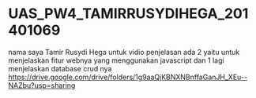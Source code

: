 # UAS_PW4_TAMIRRUSYDIHEGA_201401069
nama saya Tamir Rusydi Hega
untuk vidio penjelasan ada 2 yaitu untuk menjelaskan fitur webnya yang menggunakan javascript dan 1 lagi menjelaskan database crud nya
https://drive.google.com/drive/folders/1g9aaQjKBNXNBnffaGanJH_XEu--NAZbu?usp=sharing
